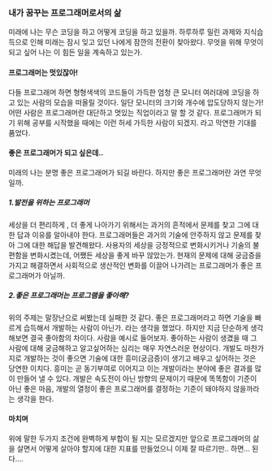 ### 내가 꿈꾸는 프로그래머로서의 삶

미래에 나는 무슨 코딩을 하고 어떻게 코딩을 하고 있을까.
하루하루 밀린 과제와 지식습득으로 인해 미래는 잠시 잊고 있던 나에게 잠깐의 전환이 찾아왔다.
무엇을 위해 무엇이 되고 싶어 나는 이 힘든 일을 계속하고 있는가.

#### 프로그래머는 멋있잖아!
다들 프로그래머 하면 형형색색의 코드들이 가득한 엄청 큰 모니터 여러대에 코딩을 하고 있는 사람의 모습을 떠올릴 것이다.
일단 모니터의 크기와 개수에 압도당하지 않는가! 
어떤 사람은 프로그래머란 대단하고 멋있는 직업이라고 말 할 것 같다.
프로그래머가 되기 위해 공부를 시작했을 때에는 이런 허세 가득한 사람이 되겠지. 라고 막연한 기대를 품었다.

#### 좋은 프로그래머가 되고 싶은데..
미래의 나는 분명 좋은 프로그래머가 되길 바란다. 하지만 좋은 프로그래머란 과연 무엇일까.

##### 1.발전을 위하는 프로그래머
세상을 더 편리하게 , 더 좋게 나아가기 위해서는 과거의 흔적에서 문제를 찾고 그에 대한 답과 이유를 알아내야 한다.
프로그래머들은 과거의 기술에 안주하지 않고 문제를 찾아 그에 대한 해답을 발견해왔다. 
사용자의 세상을 긍정적으로 변화시키거나 기술의 불편함을 변화시켰는데, 어쨌든 세상을 좋게 바꾸 않았는가.
현재의 문제에 대해 궁금증을 가지고 해결하면서 사회적으로 생산적인 변화를 이끌어 나가려는 프로그래머가 좋은 프로그래머가 아닐까.

##### 2.좋은 프로그래머는 프로그램을 좋아해?
위의 주제는 말장난으로 써봤는데 실패한 것 같다.
좋은 프로그래머라고 하면 기술을 빠르게 습득해서 개발하는 사람이 아닌가. 라는 생각을 했었다.
하지만 지금 단순하게 생각해보면 결국 좋아함의 차이다. 
사람을 예시로 들어보자. 좋아하는 사람이 생겼을 때 그 사람에 대해 궁금해하고 알고싶어하는 심리는 매우 자연스러운 현상이다.
개발도 마찬가지로 개발하는 것이 좋으면 기술에 대한 흥미(궁금증)이 생기고 배우고 싶어하는 것은 당연한 이치다.
흥미는 곧 동기부여로 이어지고 이는 개발이라는 분야에 좋은 결과를 많이 만들어 낼 수 있다.
개발은 속도전이 아닌 방향의 문제이기 때문에 똑똑함이 기준이 아닌 좋은 마음, 개발의 열정이 좋은 프로그래머를 결정하는 기준이 돼야하지 않을까라는 생각을 한다.

#### 마치며
위에 말한 두가지 조건에 완벽하게 부합이 될 지는 모르겠지만 앞으로 프로그래머의 삶을 살면서 어떻게 살아야 할지에 대한 지표를 만들었으니 이제 잘 따르기만.. 하면... 된다.... 


 